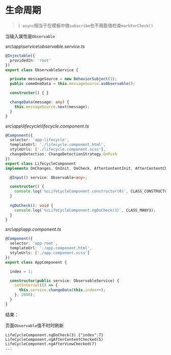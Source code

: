 # 生命周期

> `| async`相当于在模板中做`subscribe`也不用脏值检查`markForCheck()`

当输入属性是`Observable`

*src\app\service\observable.service.ts*

```typescript
@Injectable({
  providedIn: 'root'
})
export class ObservableService {

  private messageSource = new BehaviorSubject(1);
  public comeOneData = this.messageSource.asObservable();

  constructor() { }

  changeData(message: any) {
    this.messageSource.next(message);
  }
}
```

*src\app\lifecycle\lifecycle.component.ts*

```typescript
@Component({
  selector: 'app-lifecycle',
  templateUrl: './lifecycle.component.html',
  styleUrls: ['./lifecycle.component.scss'],
  changeDetection: ChangeDetectionStrategy.OnPush
})
export class LifecycleComponent
implements OnChanges, OnInit, DoCheck, AfterContentInit, AfterContentChecked, AfterViewInit, AfterViewChecked, OnDestroy {

  @Input() service: Observable<any>;

  constructor() {
    console.log('%cLifeCycleComponent.constructor(0)', CLASS_CONSTRUCTOR);
  }
    
  ngDoCheck(): void {
    console.log(`%cLifeCycleComponent.ngDoCheck(3)`, CLASS_MANY3);
  }
}
```

*src\app\app.component.ts*

```typescript
@Component({
  selector: 'app-root',
  templateUrl: './app.component.html',
  styleUrls: ['./app.component.scss']
})
export class AppComponent {

  index = 1;

  constructor(public service: ObservableService) {
    setInterval(() => {
      this.service.changeData(this.index++);
    }, 2000);
  }
}
```

结果：


页面`Observable`值不时时刷新

```
LifeCycleComponent.ngDoCheck(3) {"index":7}
LifeCycleComponent.ngAfterContentChecked(5)
LifeCycleComponent.ngAfterViewChecked(7)
...
```

